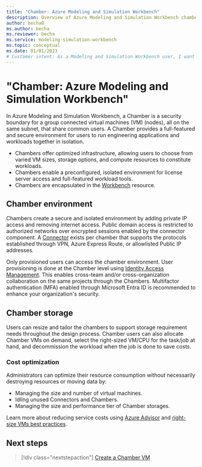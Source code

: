 ```yaml
---
title: "Chamber: Azure Modeling and Simulation Workbench"
description: Overview of Azure Modeling and Simulation Workbench chamber component.
author: becha8
ms.author: becha
ms.reviewer: becha
ms.service: modeling-simulation-workbench
ms.topic: conceptual
ms.date: 01/01/2023
# Customer intent: As a Modeling and Simulation Workbench user, I want to understand the chamber component.
---
```

# "Chamber: Azure Modeling and Simulation Workbench"

In Azure Modeling and Simulation Workbench, a Chamber is a security boundary for a group connected virtual machines (VM) (nodes), all on the same subnet, that share common users. A Chamber provides a full-featured and secure environment for users to run engineering applications and workloads together in isolation.

- Chambers offer optimized infrastructure, allowing users to choose from varied VM sizes, storage options, and compute resources to constitute workloads.
- Chambers enable a preconfigured, isolated environment for license server access and full-featured workload tools.
- Chambers are encapsulated in the [Workbench](./concept-workbench.md) resource.

## Chamber environment

Chambers create a secure and isolated environment by adding private IP access and removing internet access. Public domain access is restricted to authorized networks over encrypted sessions enabled by the connector component. A [Connector](./concept-connector.md)  exists per chamber that supports the protocols established through VPN, Azure Express Route, or allowlisted Public IP addresses.

Only provisioned users can access the chamber environment. User provisioning is done at the Chamber level using [Identity Access Management](/azure/role-based-access-control/role-assignments-portal). This enables cross-team and/or cross-organization collaboration on the same projects through the Chambers. Multifactor authentication (MFA) enabled through Microsoft Entra ID is recommended to enhance your organization's security.

## Chamber storage

Users can resize and tailor the chambers to support storage requirement needs throughout the design process. Chamber users can also allocate Chamber VMs on demand, select the right-sized VM/CPU for the task/job at hand, and decommission the workload when the job is done to save costs.

### Cost optimization

Administrators can optimize their resource consumption without necessarily destroying resources or moving data by:

- Managing the size and number of virtual machines.
- Idling unused Connectors and Chambers.
- Managing the size and performance tier of Chamber storages.

Learn more about reducing service costs using [Azure Advisor](/azure/advisor/advisor-cost-recommendations#optimize-spend-for-mariadb-mysql-and-postgresql-servers-by-right-sizing) and [right-size VMs best practices](/azure/cloud-adoption-framework/migrate/azure-best-practices/migrate-best-practices-costs#best-practice-right-size-vms).

## Next steps

> [!div class="nextstepaction"]
> [Create a Chamber VM](./how-to-guide-chamber.md)

